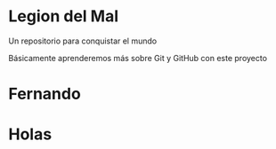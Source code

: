# Legion del Mal
Un repositorio para conquistar el mundo

Básicamente aprenderemos más sobre Git y GitHub con este proyecto


# Fernando

# Holas